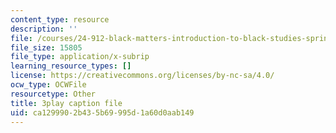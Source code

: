 ```yaml
---
content_type: resource
description: ''
file: /courses/24-912-black-matters-introduction-to-black-studies-spring-2017/ca1299902b435b69995d1a60d0aab149_oEUo2faDJNA.vtt
file_size: 15805
file_type: application/x-subrip
learning_resource_types: []
license: https://creativecommons.org/licenses/by-nc-sa/4.0/
ocw_type: OCWFile
resourcetype: Other
title: 3play caption file
uid: ca129990-2b43-5b69-995d-1a60d0aab149
---
```

